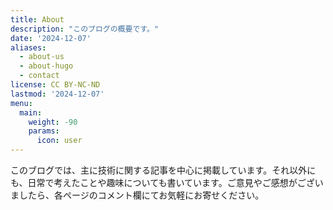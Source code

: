 ```yaml
---
title: About
description: "このブログの概要です。"
date: '2024-12-07'
aliases:
  - about-us
  - about-hugo
  - contact
license: CC BY-NC-ND
lastmod: '2024-12-07'
menu:
  main:
    weight: -90
    params:
      icon: user
---
```


このブログでは、主に技術に関する記事を中心に掲載しています。それ以外にも、日常で考えたことや趣味についても書いています。ご意見やご感想がございましたら、各ページのコメント欄にてお気軽にお寄せください。
